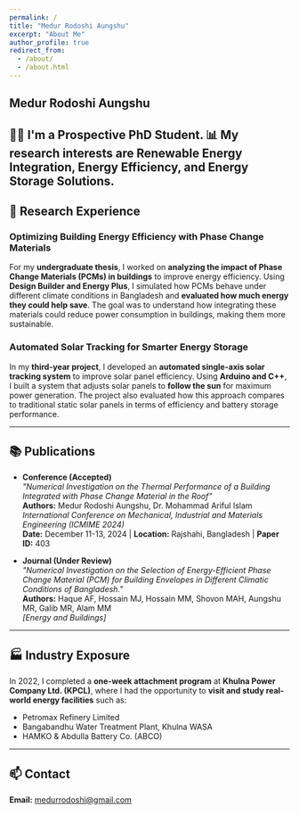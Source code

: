 ```yaml
---
permalink: /
title: "Medur Rodoshi Aungshu"
excerpt: "About Me"
author_profile: true
redirect_from: 
  - /about/
  - /about.html
---
```


##  Medur Rodoshi Aungshu 
👩‍🔬 I'm a Prospective PhD Student.
📊 My research interests are **Renewable Energy Integration, Energy Efficiency, and Energy Storage Solutions**.  
---

## 🔬 Research Experience   

### **Optimizing Building Energy Efficiency with Phase Change Materials**  
For my **undergraduate thesis**, I worked on **analyzing the impact of Phase Change Materials (PCMs) in buildings** to improve energy efficiency. Using **Design Builder and Energy Plus**, I simulated how PCMs behave under different climate conditions in Bangladesh and **evaluated how much energy they could help save**. The goal was to understand how integrating these materials could reduce power consumption in buildings, making them more sustainable.  

### **Automated Solar Tracking for Smarter Energy Storage**  
In my **third-year project**, I developed an **automated single-axis solar tracking system** to improve solar panel efficiency. Using **Arduino and C++**, I built a system that adjusts solar panels to **follow the sun** for maximum power generation. The project also evaluated how this approach compares to traditional static solar panels in terms of efficiency and battery storage performance.  

---

## 📚 Publications  

- **Conference (Accepted)**  
  *"Numerical Investigation on the Thermal Performance of a Building Integrated with Phase Change Material in the Roof"*  
  **Authors:** Medur Rodoshi Aungshu, Dr. Mohammad Ariful Islam  
  *International Conference on Mechanical, Industrial and Materials Engineering (ICMIME 2024)*  
  **Date:** December 11-13, 2024 | **Location:** Rajshahi, Bangladesh | **Paper ID:** 403  

- **Journal (Under Review)**  
  *"Numerical Investigation on the Selection of Energy-Efficient Phase Change Material (PCM) for Building Envelopes in Different Climatic Conditions of Bangladesh."*  
  **Authors:** Haque AF, Hossain MJ, Hossain MM, Shovon MAH, Aungshu MR, Galib MR, Alam MM  
  *[Energy and Buildings]*  

---

## 🏭 Industry Exposure  

In 2022, I completed a **one-week attachment program** at **Khulna Power Company Ltd. (KPCL)**, where I had the opportunity to **visit and study real-world energy facilities** such as:  

- Petromax Refinery Limited  
- Bangabandhu Water Treatment Plant, Khulna WASA 
- HAMKO & Abdulla Battery Co. (ABCO)  
 

---

## 📫 Contact  
**Email:** medurrodoshi@gmail.com  
